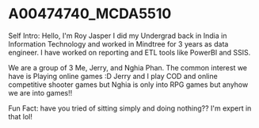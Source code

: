 # A00474740_MCDA5510

Self Intro:
Hello, I'm Roy Jasper I did my Undergrad back in India in Information Technology and worked in Mindtree for 3 years as data engineer. I have worked on reporting
and ETL tools like PowerBI and SSIS.

We are a group of 3 Me, Jerry, and Nghia Phan. The common interest we have is Playing online games :D
Jerry and I play COD and online competitive shooter games but Nghia is only into RPG games but anyhow we are into games!!


Fun Fact: have you tried of sitting simply and doing nothing?? I'm expert in that lol!